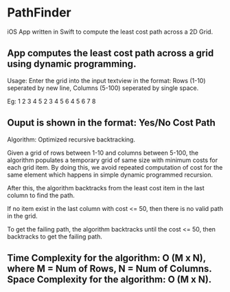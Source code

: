# PathFinder
iOS App written in Swift to compute the least cost path across a 2D Grid.

App computes the least cost path across a grid using dynamic programming.
--
Usage:
Enter the grid into the input textview in the format: 
Rows (1-10) seperated by new line, 
Columns (5-100) seperated by single space.

Eg:
1 2 3 4 5
2 3 4 5 6
4 5 6 7 8

Ouput is shown in the format:
Yes/No
Cost
Path
--
Algorithm: Optimized recursive backtracking.

Given a grid of rows between 1-10 and columns between 5-100, 
the algorithm populates a temporary grid of same size with minimum costs for each grid item. 
By doing this, we avoid repeated computation of cost for the same element which happens in simple dynamic programmed recursion.

After this, the algorithm backtracks from the least cost item in the last column to find the path.

If no item exist in the last column with cost <= 50, then there is no valid path in the grid.

To get the failing path, the algorithm backtracks until the cost <= 50, then backtracks to get the failing path.

Time Complexity for the algorithm: O (M x N), where M = Num of Rows, N = Num of Columns.
Space Complexity for the algorithm: O (M x N).
--
